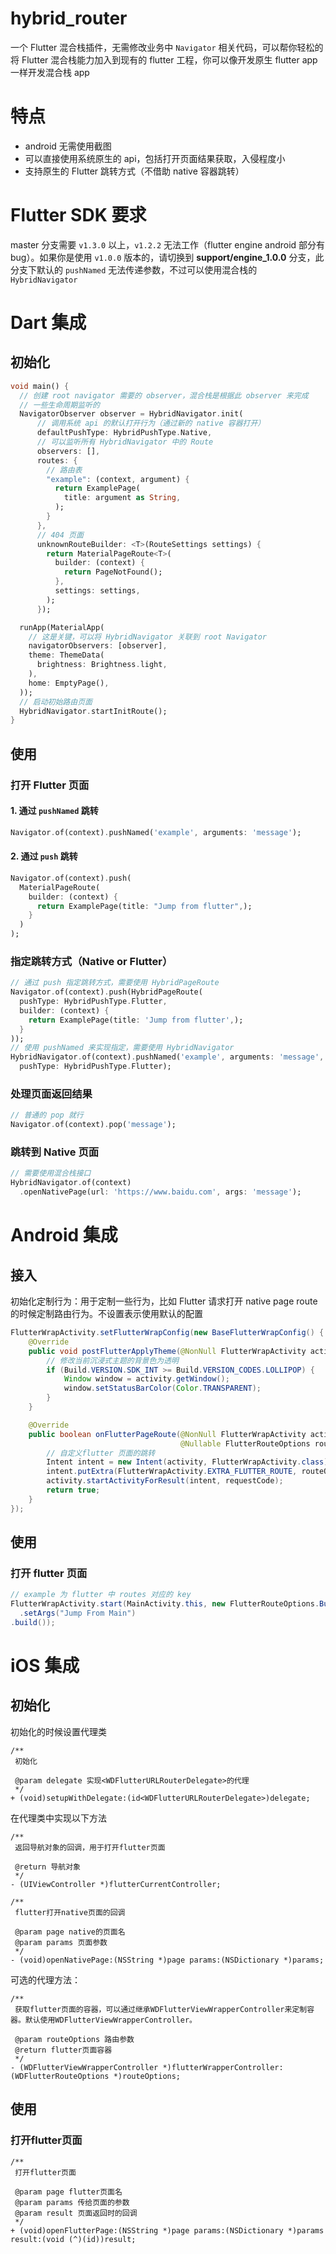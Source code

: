 # hybrid_router

一个 Flutter 混合栈插件，无需修改业务中 `Navigator` 相关代码，可以帮你轻松的将 Flutter 混合栈能力加入到现有的 flutter 工程，你可以像开发原生 flutter app 一样开发混合栈 app

# 特点
* android 无需使用截图
* 可以直接使用系统原生的 api，包括打开页面结果获取，入侵程度小
* 支持原生的 Flutter 跳转方式（不借助 native 容器跳转）

# Flutter SDK 要求
master 分支需要 `v1.3.0` 以上，`v1.2.2` 无法工作（flutter engine android 部分有 bug）。如果你是使用 `v1.0.0` 版本的，请切换到 **support/engine_1.0.0** 分支，此分支下默认的 `pushNamed` 无法传递参数，不过可以使用混合栈的 `HybridNavigator`

# Dart 集成
## 初始化
```dart
void main() {
  // 创建 root navigator 需要的 observer，混合栈是根据此 observer 来完成
  // 一些生命周期监听的
  NavigatorObserver observer = HybridNavigator.init(
      // 调用系统 api 的默认打开行为（通过新的 native 容器打开）
      defaultPushType: HybridPushType.Native,
      // 可以监听所有 HybridNavigator 中的 Route
      observers: [],
      routes: {
        // 路由表
        "example": (context, argument) {
          return ExamplePage(
            title: argument as String,
          );
        }
      },
      // 404 页面
      unknownRouteBuilder: <T>(RouteSettings settings) {
        return MaterialPageRoute<T>(
          builder: (context) {
            return PageNotFound();
          },
          settings: settings,
        );
      });

  runApp(MaterialApp(
    // 这是关键，可以将 HybridNavigator 关联到 root Navigator
    navigatorObservers: [observer],
    theme: ThemeData(
      brightness: Brightness.light,
    ),
    home: EmptyPage(),
  ));
  // 启动初始路由页面
  HybridNavigator.startInitRoute();
}
```
## 使用
### 打开 Flutter 页面
#### 1. 通过 `pushNamed` 跳转
```dart
Navigator.of(context).pushNamed('example', arguments: 'message');
```
#### 2. 通过 `push` 跳转
```dart
Navigator.of(context).push(
  MaterialPageRoute(
    builder: (context) {
      return ExamplePage(title: "Jump from flutter",);
    }
  )
);
```
### 指定跳转方式（Native or Flutter）
```dart
// 通过 push 指定跳转方式，需要使用 HybridPageRoute
Navigator.of(context).push(HybridPageRoute(
  pushType: HybridPushType.Flutter,
  builder: (context) {
    return ExamplePage(title: 'Jump from flutter',);
  }
));
// 使用 pushNamed 来实现指定，需要使用 HybridNavigator
HybridNavigator.of(context).pushNamed('example', arguments: 'message',
  pushType: HybridPushType.Flutter);
```
### 处理页面返回结果
```dart
// 普通的 pop 就行
Navigator.of(context).pop('message');
```
### 跳转到 Native 页面
```dart
// 需要使用混合栈接口
HybridNavigator.of(context)
  .openNativePage(url: 'https://www.baidu.com', args: 'message');
```


# Android 集成
## 接入
初始化定制行为：用于定制一些行为，比如 Flutter 请求打开 native page route 的时候定制路由行为。不设置表示使用默认的配置
```java
FlutterWrapActivity.setFlutterWrapConfig(new BaseFlutterWrapConfig() {
    @Override
    public void postFlutterApplyTheme(@NonNull FlutterWrapActivity activity) {
        // 修改当前沉浸式主题的背景色为透明
        if (Build.VERSION.SDK_INT >= Build.VERSION_CODES.LOLLIPOP) {
            Window window = activity.getWindow();
            window.setStatusBarColor(Color.TRANSPARENT);
        }
    }

    @Override
    public boolean onFlutterPageRoute(@NonNull FlutterWrapActivity activity,
                                      @Nullable FlutterRouteOptions routeOptions, int requestCode) {
        // 自定义flutter 页面的跳转
        Intent intent = new Intent(activity, FlutterWrapActivity.class);
        intent.putExtra(FlutterWrapActivity.EXTRA_FLUTTER_ROUTE, routeOptions);
        activity.startActivityForResult(intent, requestCode);
        return true;
    }
});
```
## 使用
### 打开 flutter 页面
```java
// example 为 flutter 中 routes 对应的 key
FlutterWrapActivity.start(MainActivity.this, new FlutterRouteOptions.Builder("example")
  .setArgs("Jump From Main")
.build());
```

# iOS 集成
## 初始化
初始化的时候设置代理类
```objc
/**
 初始化

 @param delegate 实现<WDFlutterURLRouterDelegate>的代理
 */
+ (void)setupWithDelegate:(id<WDFlutterURLRouterDelegate>)delegate;
```
在代理类中实现以下方法
```objc
/**
 返回导航对象的回调，用于打开flutter页面

 @return 导航对象
 */
- (UIViewController *)flutterCurrentController;
```
```objc
/**
 flutter打开native页面的回调

 @param page native的页面名
 @param params 页面参数
 */
- (void)openNativePage:(NSString *)page params:(NSDictionary *)params;
```
可选的代理方法：
```objc
/**
 获取flutter页面的容器，可以通过继承WDFlutterViewWrapperController来定制容器。默认使用WDFlutterViewWrapperController。

 @param routeOptions 路由参数
 @return flutter页面容器
 */
- (WDFlutterViewWrapperController *)flutterWrapperController:(WDFlutterRouteOptions *)routeOptions;
```
## 使用
### 打开flutter页面
```objc
/**
 打开flutter页面

 @param page flutter页面名
 @param params 传给页面的参数
 @param result 页面返回时的回调
 */
+ (void)openFlutterPage:(NSString *)page params:(NSDictionary *)params result:(void (^)(id))result;
```